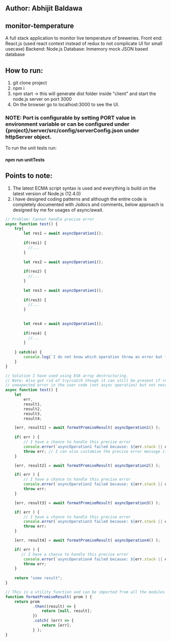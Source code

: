 ## Author: Abhijit Baldawa

## monitor-temperature
A full stack application to monitor live temperature of breweries.
Front end: React.js (used react context instead of redux to not complicate UI for small usecase)
Backend: Node.js
Database: Inmemory mock JSON based database

## How to run:
1. git clone project
2. npm i
3. npm start -> this will generate dist folder inside "client" and start the node.js server on port 3000 
4. On the browser go to localhost:3000 to see the UI.


### NOTE: Port is configurable by setting PORT value in environment variable or can be configured under {project}/server/src/config/serverConfig.json under httpServer object.


To run the unit tests run:
#### npm run unitTests

## Points to note:
1. The latest ECMA script syntax is used and everything is build on the latest version of Node.js (12.4.0)
2. I have designed coding patterns and although the entire code is completely documented with Jsdocs and comments, below approach is designed by me for usages of async/await.

```javascript
// Problem: Cannot handle precise error
async function test() {
    try{
        let res1 = await asyncOperation1();
        
        if(res1) {
          //...
        }
        
        let res2 = await asyncOperation1();
        
        if(res2) {
          //...
        }
        
        let res3 = await asyncOperation1();
        
        if(res3) {
          //...
        }
        
        
        let res4 = await asyncOperation1();
        
        if(res4) {
          //...
        }
        
    } catch(e) {
        console.log(`I do not know which operation threw an error but for logging and also on UI i want to show user exactly what went wrong`, e);
    }
}

// Solution I have used using ES6 array destructuring. 
// Note: Also got rid of try/catch though it can still be present if required to catch some 
// unexpected error in the user code (not async operation) but not necessary.
async function test() {
    let
        err,
        result1,
        result2,
        result3,
        result4;

    [err, result1] = await formatPromiseResult( asyncOperation1() );
    
    if( err ) {
        // I have a chance to handle this precise error
        console.error(`asyncOperation1 failed because: ${err.stack || err}`);
        throw err; // I can also customise the precise error message if this is a controller method
    }

    [err, result2] = await formatPromiseResult( asyncOperation2() );

    if( err ) {
        // I have a chance to handle this precise error
        console.error(`asyncOperation2 failed because: ${err.stack || err}`);
        throw err;
    }

    [err, result3] = await formatPromiseResult( asyncOperation3() );

    if( err ) {
        // I have a chance to handle this precise error
        console.error(`asyncOperation3 failed because: ${err.stack || err}`);
        throw err;
    }

    [err, result4] = await formatPromiseResult( asyncOperation4() );

    if( err ) {
       // I have a chance to handle this precise error
        console.error(`asyncOperation4 failed because: ${err.stack || err}`);
        throw err;
    }
    
    return "some result";
}

// This is a utility function and can be imported from all the modules
function formatPromiseResult( prom ) {
    return prom
            .then((result) => {
                return [null, result];
            })
            .catch( (err) => {
                return [err];
            } );
}

```
